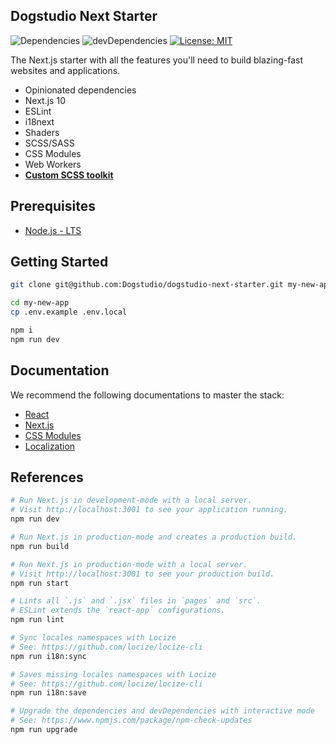 ## Dogstudio Next Starter

![Dependencies](https://david-dm.org/Dogstudio/dogstudio-next-starter/status.svg)
![devDependencies](https://david-dm.org/Dogstudio/dogstudio-next-starter/dev-status.svg)
[![License: MIT](https://img.shields.io/badge/License-MIT-yellow.svg)](/LICENSE.md)

The Next.js starter with all the features you'll need to build blazing-fast websites and applications.

- Opinionated dependencies
- Next.js 10
- ESLint
- i18next
- Shaders
- SCSS/SASS
- CSS Modules
- Web Workers
- [**Custom SCSS toolkit**](/src/styles/kennel)

## Prerequisites

- [Node.js - LTS](https://nodejs.org/en/download/)

## Getting Started

```bash
git clone git@github.com:Dogstudio/dogstudio-next-starter.git my-new-app
```

```bash
cd my-new-app
cp .env.example .env.local
```

```bash
npm i
npm run dev
```

## Documentation

We recommend the following documentations to master the stack:

- [React](https://reactjs.org/docs/getting-started.html)
- [Next.js](https://nextjs.org/docs/getting-started)
- [CSS Modules](https://github.com/css-modules/css-modules)
- [Localization](https://github.com/isaachinman/next-i18next/tree/master/examples/simple)

## References

```bash
# Run Next.js in development-mode with a local server.
# Visit http://localhost:3001 to see your application running.
npm run dev

# Run Next.js in production-mode and creates a production build.
npm run build

# Run Next.js in production-mode with a local server.
# Visit http://localhost:3001 to see your production build.
npm run start

# Lints all `.js` and `.jsx` files in `pages` and `src`.
# ESLint extends the `react-app` configurations.
npm run lint

# Sync locales namespaces with Locize
# See: https://github.com/locize/locize-cli
npm run i18n:sync

# Saves missing locales namespaces with Locize
# See: https://github.com/locize/locize-cli
npm run i18n:save

# Upgrade the dependencies and devDependencies with interactive mode
# See: https://www.npmjs.com/package/npm-check-updates
npm run upgrade
```
